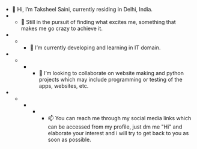 - 👋 Hi, I’m Taksheel Saini, currently residing in Delhi, India.
- - 👀 Still in the pursuit of finding what excites me, something that makes me go crazy to achieve it.
- - - 🌱 I’m currently developing and learning in IT domain.
- - - - 💞️ I’m looking to collaborate on website making and python projects which may include programming or testing of the apps, websites, etc.
- - - - - 📫 You can reach me through my social media links which can be accessed from my profile, just dm me "Hi" and elaborate your interest and i will try to get back to you as soon as possible.
